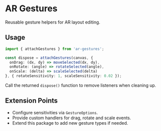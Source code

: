 # AR Gestures

Reusable gesture helpers for AR layout editing.

## Usage

```ts
import { attachGestures } from 'ar-gestures';

const dispose = attachGestures(canvas, {
  onDrag: (dx, dy) => moveSelected(dx, dy),
  onRotate: (angle) => rotateSelected(angle),
  onScale: (delta) => scaleSelected(delta)
}, { rotateSensitivity: 1, scaleSensitivity: 0.02 });
```

Call the returned `dispose()` function to remove listeners when cleaning up.

## Extension Points

- Configure sensitivities via `GestureOptions`.
- Provide custom handlers for drag, rotate and scale events.
- Extend this package to add new gesture types if needed.
